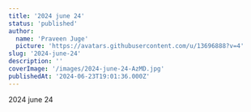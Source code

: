 ```yaml
---
title: '2024 june 24'
status: 'published'
author:
  name: 'Praveen Juge'
  picture: 'https://avatars.githubusercontent.com/u/13696888?v=4'
slug: '2024-june-24'
description: ''
coverImage: '/images/2024-june-24-AzMD.jpg'
publishedAt: '2024-06-23T19:01:36.000Z'
---
```


2024 june 24